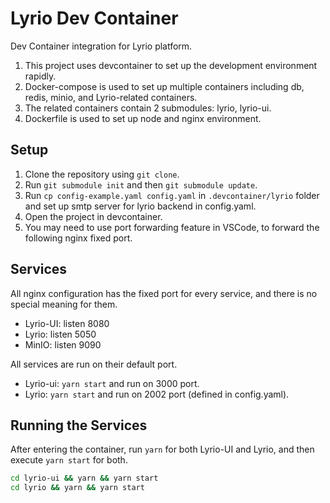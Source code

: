 # Lyrio Dev Container

Dev Container integration for Lyrio platform.

1. This project uses devcontainer to set up the development environment rapidly.
2. Docker-compose is used to set up multiple containers including db, redis, minio, and Lyrio-related containers.
3. The related containers contain 2 submodules: lyrio, lyrio-ui.
4. Dockerfile is used to set up node and nginx environment.

## Setup

1. Clone the repository using `git clone`.
2. Run `git submodule init` and then `git submodule update`.
3. Run `cp config-example.yaml config.yaml` in `.devcontainer/lyrio` folder and set up smtp server for lyrio backend in config.yaml.
4. Open the project in devcontainer.
5. You may need to use port forwarding feature in VSCode, to forward the following nginx fixed port.

## Services

All nginx configuration has the fixed port for every service, and there is no special meaning for them.

- Lyrio-UI: listen 8080
- Lyrio: listen 5050
- MinIO: listen 9090

All services are run on their default port.

- Lyrio-ui: `yarn start` and run on 3000 port.
- Lyrio: `yarn start` and run on 2002 port (defined in config.yaml).

## Running the Services

After entering the container, run `yarn` for both Lyrio-UI and Lyrio, and then execute `yarn start` for both.

```bash
cd lyrio-ui && yarn && yarn start
cd lyrio && yarn && yarn start
```

